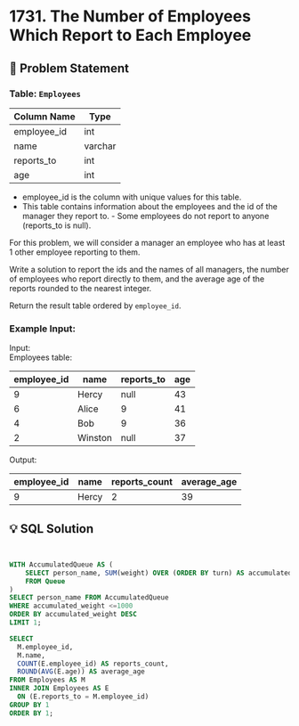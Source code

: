 # 1731. The Number of Employees Which Report to Each Employee

## 📝 Problem Statement

### Table: `Employees`

| Column Name | Type     |
|-------------|----------|
| employee_id | int      |
| name        | varchar  |
| reports_to  | int      |
| age         | int      |

 - employee_id is the column with unique values for this table.
 - This table contains information about the employees and the id of the manager they report to.  - Some employees do not report to anyone (reports_to is null). 
 

For this problem, we will consider a manager an employee who has at least 1 other employee reporting to them.

Write a solution to report the ids and the names of all managers, the number of employees who report directly to them, and the average age of the reports rounded to the nearest integer.

Return the result table ordered by `employee_id`.
 

### Example Input:

Input:  
Employees table:

| employee_id | name    | reports_to | age |
|-------------|---------|------------|-----|
| 9           | Hercy   | null       | 43  |
| 6           | Alice   | 9          | 41  |
| 4           | Bob     | 9          | 36  |
| 2           | Winston | null       | 37  |

Output: 

| employee_id | name  | reports_count | average_age |
|-------------|-------|---------------|-------------|
| 9           | Hercy | 2             | 39          |



## 💡 SQL Solution

```sql


WITH AccumulatedQueue AS (
    SELECT person_name, SUM(weight) OVER (ORDER BY turn) AS accumulated_weight
    FROM Queue
)
SELECT person_name FROM AccumulatedQueue
WHERE accumulated_weight <=1000
ORDER BY accumulated_weight DESC
LIMIT 1;

SELECT
  M.employee_id,
  M.name,
  COUNT(E.employee_id) AS reports_count,
  ROUND(AVG(E.age)) AS average_age
FROM Employees AS M
INNER JOIN Employees AS E
  ON (E.reports_to = M.employee_id)
GROUP BY 1
ORDER BY 1;
